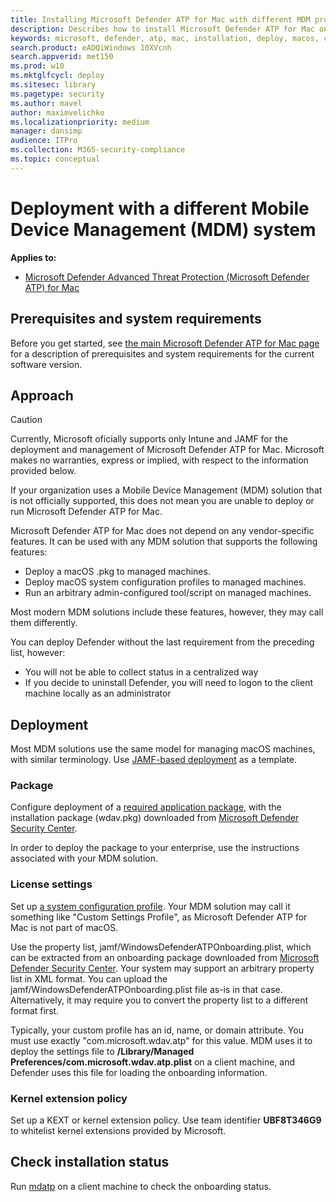 ```yaml
---
title: Installing Microsoft Defender ATP for Mac with different MDM product
description: Describes how to install Microsoft Defender ATP for Mac on other management solutions.
keywords: microsoft, defender, atp, mac, installation, deploy, macos, catalina, mojave, high sierra
search.product: eADQiWindows 10XVcnh
search.appverid: met150
ms.prod: w10
ms.mktglfcycl: deploy
ms.sitesec: library
ms.pagetype: security
ms.author: mavel
author: maximvelichko
ms.localizationpriority: medium
manager: dansimp
audience: ITPro
ms.collection: M365-security-compliance 
ms.topic: conceptual
---
```


# Deployment with a different Mobile Device Management (MDM) system

**Applies to:**

- [Microsoft Defender Advanced Threat Protection (Microsoft Defender ATP) for Mac](microsoft-defender-atp-mac.md)
 
## Prerequisites and system requirements

Before you get started, see [the main Microsoft Defender ATP for Mac page](microsoft-defender-atp-mac.md) for a description of prerequisites and system requirements for the current software version.

## Approach

> [!CAUTION]
> Currently, Microsoft oficially supports only Intune and JAMF for the deployment and management of Microsoft Defender ATP for Mac. Microsoft makes no warranties, express or implied, with respect to the information provided below.

If your organization uses a Mobile Device Management (MDM) solution that is not officially supported, this does not mean you are unable to deploy or run Microsoft Defender ATP for Mac.

Microsoft Defender ATP for Mac does not depend on any vendor-specific features. It can be used with any MDM solution that supports the following features:

- Deploy a macOS .pkg to managed machines.
- Deploy macOS system configuration profiles to managed machines.
- Run an arbitrary admin-configured tool/script on managed machines.

Most modern MDM solutions include these features, however, they may call them differently.

You can deploy Defender without the last requirement from the preceding list, however:

- You will not be able to collect status in a centralized way
- If you decide to uninstall Defender, you will need to logon to the client machine locally as an administrator

## Deployment

Most MDM solutions use the same model for managing macOS machines, with similar terminology. Use [JAMF-based deployment](microsoft-defender-atp-mac-install-with-jamf.md) as a template.

### Package

Configure deployment of a [required application package](microsoft-defender-atp-mac-install-with-jamf.md#package), 
with the installation package (wdav.pkg) downloaded from [Microsoft Defender Security Center](microsoft-defender-atp-mac-install-with-jamf.md#download-installation-and-onboarding-packages).

In order to deploy the package to your enterprise, use the instructions associated with your MDM solution.

### License settings

Set up [a system configuration profile](microsoft-defender-atp-mac-install-with-jamf.md#configuration-profile). 
Your MDM solution may call it something like "Custom Settings Profile", as Microsoft Defender ATP for Mac is not part of macOS.

Use the property list, jamf/WindowsDefenderATPOnboarding.plist, which can be extracted from an onboarding package downloaded from [Microsoft Defender Security Center](microsoft-defender-atp-mac-install-with-jamf.md#download-installation-and-onboarding-packages).
Your system may support an arbitrary property list in XML format. You can upload the jamf/WindowsDefenderATPOnboarding.plist file as-is in that case.
Alternatively, it may require you to convert the property list to a different format first.

Typically, your custom profile has an id, name, or domain attribute. You must use exactly "com.microsoft.wdav.atp" for this value.
MDM uses it to deploy the settings file to **/Library/Managed Preferences/com.microsoft.wdav.atp.plist** on a client machine, and Defender uses this file for loading the onboarding information.

### Kernel extension policy

Set up a KEXT or kernel extension policy. Use team identifier **UBF8T346G9** to whitelist kernel extensions provided by Microsoft.

## Check installation status

Run [mdatp](microsoft-defender-atp-mac-install-with-jamf.md#check-onboarding-status) on a client machine to check the onboarding status.
